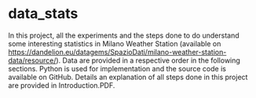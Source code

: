 # data_stats

In this project, all the experiments and the steps done to do understand some interesting statistics in Milano Weather Station (available on https://dandelion.eu/datagems/SpazioDati/milano-weather-station-data/resource/). Data  are provided in a respective order in the following sections. Python is used for implementation and the source code is available on GitHub. 
Details an explanation of all steps done in this project are provided in Introduction.PDF.
